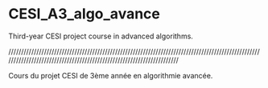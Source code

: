 # CESI_A3_algo_avance

Third-year CESI project course in advanced algorithms.

//////////////////////////////////////////////////////////////////////////////////////////////////////////////////////////////////////////////////////////////////////

Cours du projet CESI de 3ème année en algorithmie avancée.
